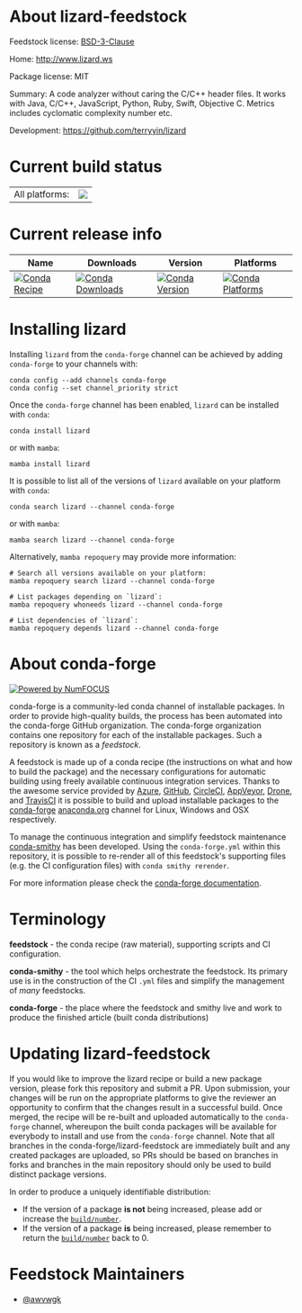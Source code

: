 About lizard-feedstock
======================

Feedstock license: [BSD-3-Clause](https://github.com/conda-forge/lizard-feedstock/blob/main/LICENSE.txt)

Home: http://www.lizard.ws

Package license: MIT

Summary: A code analyzer without caring the C/C++ header files. It works with Java, C/C++, JavaScript, Python, Ruby, Swift, Objective C. Metrics includes cyclomatic complexity number etc.

Development: https://github.com/terryyin/lizard

Current build status
====================


<table><tr><td>All platforms:</td>
    <td>
      <a href="https://dev.azure.com/conda-forge/feedstock-builds/_build/latest?definitionId=16582&branchName=main">
        <img src="https://dev.azure.com/conda-forge/feedstock-builds/_apis/build/status/lizard-feedstock?branchName=main">
      </a>
    </td>
  </tr>
</table>

Current release info
====================

| Name | Downloads | Version | Platforms |
| --- | --- | --- | --- |
| [![Conda Recipe](https://img.shields.io/badge/recipe-lizard-green.svg)](https://anaconda.org/conda-forge/lizard) | [![Conda Downloads](https://img.shields.io/conda/dn/conda-forge/lizard.svg)](https://anaconda.org/conda-forge/lizard) | [![Conda Version](https://img.shields.io/conda/vn/conda-forge/lizard.svg)](https://anaconda.org/conda-forge/lizard) | [![Conda Platforms](https://img.shields.io/conda/pn/conda-forge/lizard.svg)](https://anaconda.org/conda-forge/lizard) |

Installing lizard
=================

Installing `lizard` from the `conda-forge` channel can be achieved by adding `conda-forge` to your channels with:

```
conda config --add channels conda-forge
conda config --set channel_priority strict
```

Once the `conda-forge` channel has been enabled, `lizard` can be installed with `conda`:

```
conda install lizard
```

or with `mamba`:

```
mamba install lizard
```

It is possible to list all of the versions of `lizard` available on your platform with `conda`:

```
conda search lizard --channel conda-forge
```

or with `mamba`:

```
mamba search lizard --channel conda-forge
```

Alternatively, `mamba repoquery` may provide more information:

```
# Search all versions available on your platform:
mamba repoquery search lizard --channel conda-forge

# List packages depending on `lizard`:
mamba repoquery whoneeds lizard --channel conda-forge

# List dependencies of `lizard`:
mamba repoquery depends lizard --channel conda-forge
```


About conda-forge
=================

[![Powered by
NumFOCUS](https://img.shields.io/badge/powered%20by-NumFOCUS-orange.svg?style=flat&colorA=E1523D&colorB=007D8A)](https://numfocus.org)

conda-forge is a community-led conda channel of installable packages.
In order to provide high-quality builds, the process has been automated into the
conda-forge GitHub organization. The conda-forge organization contains one repository
for each of the installable packages. Such a repository is known as a *feedstock*.

A feedstock is made up of a conda recipe (the instructions on what and how to build
the package) and the necessary configurations for automatic building using freely
available continuous integration services. Thanks to the awesome service provided by
[Azure](https://azure.microsoft.com/en-us/services/devops/), [GitHub](https://github.com/),
[CircleCI](https://circleci.com/), [AppVeyor](https://www.appveyor.com/),
[Drone](https://cloud.drone.io/welcome), and [TravisCI](https://travis-ci.com/)
it is possible to build and upload installable packages to the
[conda-forge](https://anaconda.org/conda-forge) [anaconda.org](https://anaconda.org/)
channel for Linux, Windows and OSX respectively.

To manage the continuous integration and simplify feedstock maintenance
[conda-smithy](https://github.com/conda-forge/conda-smithy) has been developed.
Using the ``conda-forge.yml`` within this repository, it is possible to re-render all of
this feedstock's supporting files (e.g. the CI configuration files) with ``conda smithy rerender``.

For more information please check the [conda-forge documentation](https://conda-forge.org/docs/).

Terminology
===========

**feedstock** - the conda recipe (raw material), supporting scripts and CI configuration.

**conda-smithy** - the tool which helps orchestrate the feedstock.
                   Its primary use is in the construction of the CI ``.yml`` files
                   and simplify the management of *many* feedstocks.

**conda-forge** - the place where the feedstock and smithy live and work to
                  produce the finished article (built conda distributions)


Updating lizard-feedstock
=========================

If you would like to improve the lizard recipe or build a new
package version, please fork this repository and submit a PR. Upon submission,
your changes will be run on the appropriate platforms to give the reviewer an
opportunity to confirm that the changes result in a successful build. Once
merged, the recipe will be re-built and uploaded automatically to the
`conda-forge` channel, whereupon the built conda packages will be available for
everybody to install and use from the `conda-forge` channel.
Note that all branches in the conda-forge/lizard-feedstock are
immediately built and any created packages are uploaded, so PRs should be based
on branches in forks and branches in the main repository should only be used to
build distinct package versions.

In order to produce a uniquely identifiable distribution:
 * If the version of a package **is not** being increased, please add or increase
   the [``build/number``](https://docs.conda.io/projects/conda-build/en/latest/resources/define-metadata.html#build-number-and-string).
 * If the version of a package **is** being increased, please remember to return
   the [``build/number``](https://docs.conda.io/projects/conda-build/en/latest/resources/define-metadata.html#build-number-and-string)
   back to 0.

Feedstock Maintainers
=====================

* [@awvwgk](https://github.com/awvwgk/)

